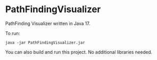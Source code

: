 # PathFindingVisualizer
PathFinding Visualizer written in Java 17.

To run:

`java -jar PathFindingVisualizer.jar`

You can also build and run this project. No additional libraries needed.
